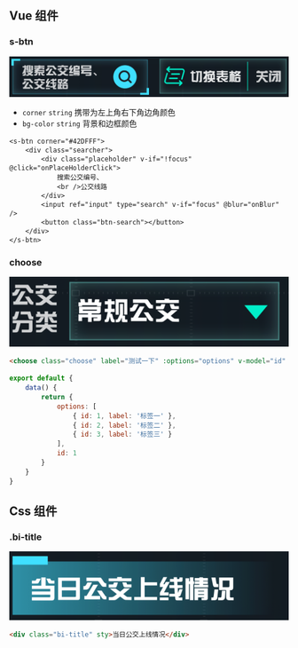 ## Vue 组件

### s-btn

![preview](https://github.com/liasica/xixianbi/blob/master/extra-images/s-btn.png)

-   `corner` `string` 携带为左上角右下角边角颜色
-   `bg-color` `string` 背景和边框颜色

```
<s-btn corner="#42DFFF">
    <div class="searcher">
        <div class="placeholder" v-if="!focus" @click="onPlaceHolderClick">
            搜索公交编号、
            <br />公交线路
        </div>
        <input ref="input" type="search" v-if="focus" @blur="onBlur" />
        <button class="btn-search"></button>
    </div>
</s-btn>
```

### choose

![preview](https://github.com/liasica/xixianbi/blob/master/extra-images/choose.png)

```html
<choose class="choose" label="测试一下" :options="options" v-model="id" />
```

```javascript
export default {
    data() {
        return {
            options: [
                { id: 1, label: '标签一' },
                { id: 2, label: '标签二' },
                { id: 3, label: '标签三' }
            ],
            id: 1
        }
    }
}
```

## Css 组件

### .bi-title

![preview](https://github.com/liasica/xixianbi/blob/master/extra-images/bi-title.png)

```html
<div class="bi-title" sty>当日公交上线情况</div>
```
